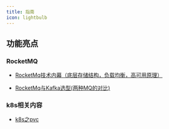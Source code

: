 ```yaml
---
title: 指南
icon: lightbulb
---
```


## 功能亮点

### RocketMQ

- [RocketMq技术内幕（底层存储结构，负载均衡，高可用原理）](rocketmq/README.md)

- [RocketMq与Kafka选型(两种MQ的对比)](rocketmq/RocketMq与Kafka选型.md)

### k8s相关内容

- [k8s之pvc](k8s/K8s之pvc.md)
